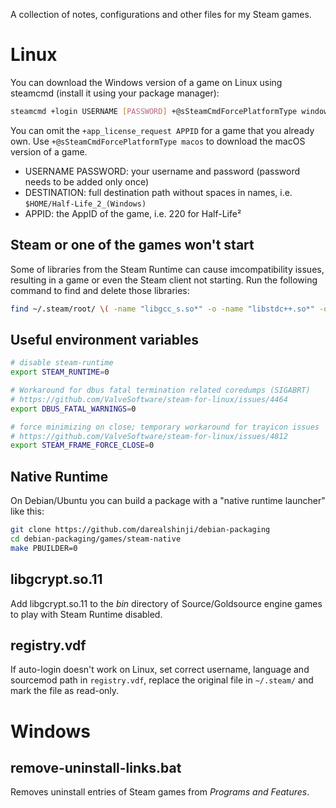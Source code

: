 A collection of notes, configurations and other files for my Steam games.

Linux
=====
You can download the Windows version of a game on Linux using steamcmd (install it using your package manager):
``` sh
steamcmd +login USERNAME [PASSWORD] +@sSteamCmdForcePlatformType windows +force_install_dir DESTINATION +app_license_request APPID +app_update APPID validate +quit
```
You can omit the `+app_license_request APPID` for a game that you already own.
Use `+@sSteamCmdForcePlatformType macos` to download the macOS version of a game.

 * USERNAME PASSWORD: your username and password (password needs to be added only once)
 * DESTINATION: full destination path without spaces in names, i.e. `$HOME/Half-Life_2_(Windows)`
 * APPID: the AppID of the game, i.e. 220 for Half-Life²

Steam or one of the games won't start
-------------------------------------
Some of libraries from the Steam Runtime can cause imcompatibility issues, resulting in a game or even the Steam client not starting.
Run the following command to find and delete those libraries:
``` sh
find ~/.steam/root/ \( -name "libgcc_s.so*" -o -name "libstdc++.so*" -o -name "libxcb.so*" -o -name "libgpg-error.so*" \) -print -delete
```

Useful environment variables
----------------------------
``` sh
# disable steam-runtime
export STEAM_RUNTIME=0

# Workaround for dbus fatal termination related coredumps (SIGABRT)
# https://github.com/ValveSoftware/steam-for-linux/issues/4464
export DBUS_FATAL_WARNINGS=0

# force minimizing on close; temporary workaround for trayicon issues
# https://github.com/ValveSoftware/steam-for-linux/issues/4812
export STEAM_FRAME_FORCE_CLOSE=0
```

Native Runtime
--------------
On Debian/Ubuntu you can build a package with a "native runtime launcher" like this:
``` sh
git clone https://github.com/darealshinji/debian-packaging
cd debian-packaging/games/steam-native
make PBUILDER=0
```

libgcrypt.so.11
---------------
Add libgcrypt.so.11 to the _bin_ directory of Source/Goldsource engine games to play with Steam Runtime disabled.

registry.vdf
------------
If auto-login doesn't work on Linux, set correct username, language and sourcemod path in `registry.vdf`,
replace the original file in `~/.steam/` and mark the file as read-only.

Windows
=======

remove-uninstall-links.bat
--------------------------
Removes uninstall entries of Steam games from _Programs and Features_.

